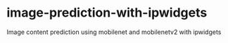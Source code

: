 # image-prediction-with-ipwidgets
Image content prediction using mobilenet and mobilenetv2 with ipwidgets 
